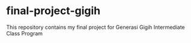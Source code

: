 # final-project-gigih
This repository contains my final project for Generasi Gigih Intermediate Class Program
